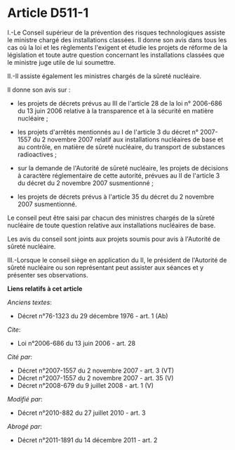 # Article D511-1

I.-Le Conseil supérieur de la prévention des risques technologiques assiste le ministre chargé des installations classées. Il
donne son avis dans tous les cas où la loi et les règlements l'exigent et étudie les projets de réforme de la législation et
toute autre question concernant les installations classées que le ministre juge utile de lui soumettre. 

II.-Il assiste également les ministres chargés de la sûreté nucléaire. 

Il donne son avis sur :

- les projets de décrets prévus au III de l'article 28 de la loi n° 2006-686 du 13 juin 2006 relative à la transparence et à
la sécurité en matière nucléaire ;

- les projets d'arrêtés mentionnés au I de l'article 3 du décret n° 2007-1557 du 2 novembre 2007 relatif aux installations
nucléaires de base et au contrôle, en matière de sûreté nucléaire, du transport de substances radioactives ;

- sur la demande de l'Autorité de sûreté nucléaire, les projets de décisions à caractère réglementaire de cette autorité,
prévues au II de l'article 3 du décret du 2 novembre 2007 susmentionné ;

- les projets de décrets prévus à l'article 35 du décret du 2 novembre 2007 susmentionné. 

Le conseil peut être saisi par chacun des ministres chargés de la sûreté nucléaire de toute question relative aux
installations nucléaires de base. 

Les avis du conseil sont joints aux projets soumis pour avis à l'Autorité de sûreté nucléaire. 

III.-Lorsque le conseil siège en application du II, le président de l'Autorité de sûreté nucléaire ou son représentant peut
assister aux séances et y présenter ses observations.

**Liens relatifs à cet article**

_Anciens textes_:

  - Décret n°76-1323 du 29 décembre 1976 - art. 1 (Ab)

_Cite_:

  - Loi n°2006-686 du 13 juin 2006 - art. 28

_Cité par_:

  - Décret n°2007-1557 du 2 novembre 2007 - art. 3 (VT)
  - Décret n°2007-1557 du 2 novembre 2007 - art. 35 (V)
  - Décret n°2008-679 du 9 juillet 2008 - art. 1 (V)

_Modifié par_:

  - Décret n°2010-882 du 27 juillet 2010 - art. 3

_Abrogé par_:

  - Décret n°2011-1891 du 14 décembre 2011 - art. 2
